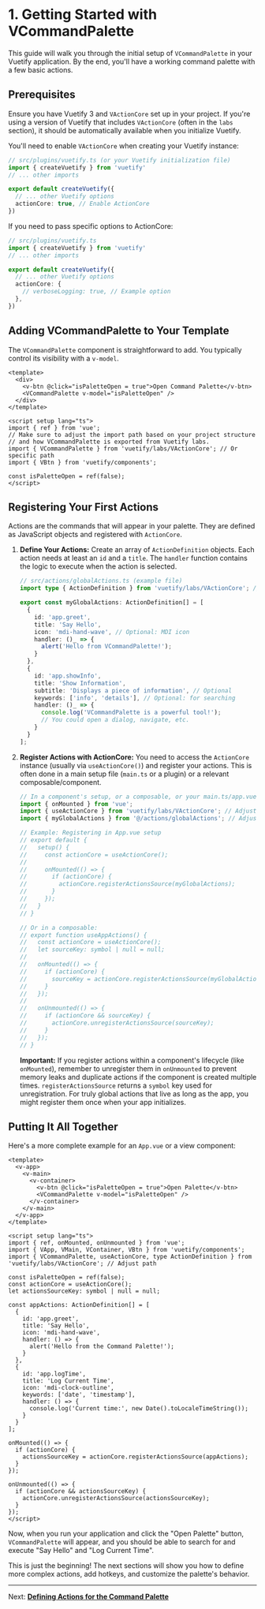 # 1. Getting Started with VCommandPalette

This guide will walk you through the initial setup of `VCommandPalette` in your Vuetify application. By the end, you'll have a working command palette with a few basic actions.

## Prerequisites

Ensure you have Vuetify 3 and `VActionCore` set up in your project. If you're using a version of Vuetify that includes `VActionCore` (often in the `labs` section), it should be automatically available when you initialize Vuetify.

You'll need to enable `VActionCore` when creating your Vuetify instance:

```typescript
// src/plugins/vuetify.ts (or your Vuetify initialization file)
import { createVuetify } from 'vuetify'
// ... other imports

export default createVuetify({
  // ... other Vuetify options
  actionCore: true, // Enable ActionCore
})
```

If you need to pass specific options to ActionCore:
```typescript
// src/plugins/vuetify.ts
import { createVuetify } from 'vuetify'
// ... other imports

export default createVuetify({
  // ... other Vuetify options
  actionCore: {
    // verboseLogging: true, // Example option
  },
})
```

## Adding VCommandPalette to Your Template

The `VCommandPalette` component is straightforward to add. You typically control its visibility with a `v-model`.

```vue
<template>
  <div>
    <v-btn @click="isPaletteOpen = true">Open Command Palette</v-btn>
    <VCommandPalette v-model="isPaletteOpen" />
  </div>
</template>

<script setup lang="ts">
import { ref } from 'vue';
// Make sure to adjust the import path based on your project structure
// and how VCommandPalette is exported from Vuetify labs.
import { VCommandPalette } from 'vuetify/labs/VActionCore'; // Or specific path
import { VBtn } from 'vuetify/components';

const isPaletteOpen = ref(false);
</script>
```

## Registering Your First Actions

Actions are the commands that will appear in your palette. They are defined as JavaScript objects and registered with `ActionCore`.

1.  **Define Your Actions:**
    Create an array of `ActionDefinition` objects. Each action needs at least an `id` and a `title`. The `handler` function contains the logic to execute when the action is selected.

    ```typescript
    // src/actions/globalActions.ts (example file)
    import type { ActionDefinition } from 'vuetify/labs/VActionCore'; // Adjust path as needed

    export const myGlobalActions: ActionDefinition[] = [
      {
        id: 'app.greet',
        title: 'Say Hello',
        icon: 'mdi-hand-wave', // Optional: MDI icon
        handler: ()_ => {
          alert('Hello from VCommandPalette!');
        }
      },
      {
        id: 'app.showInfo',
        title: 'Show Information',
        subtitle: 'Displays a piece of information', // Optional
        keywords: ['info', 'details'], // Optional: for searching
        handler: ()_ => {
          console.log('VCommandPalette is a powerful tool!');
          // You could open a dialog, navigate, etc.
        }
      }
    ];
    ```

2.  **Register Actions with ActionCore:**
    You need to access the `ActionCore` instance (usually via `useActionCore()`) and register your actions. This is often done in a main setup file (`main.ts` or a plugin) or a relevant composable/component.

    ```typescript
    // In a component's setup, or a composable, or your main.ts/app.vue
    import { onMounted } from 'vue';
    import { useActionCore } from 'vuetify/labs/VActionCore'; // Adjust path
    import { myGlobalActions } from '@/actions/globalActions'; // Adjust path

    // Example: Registering in App.vue setup
    // export default {
    //   setup() {
    //     const actionCore = useActionCore();
    //
    //     onMounted(() => {
    //       if (actionCore) {
    //         actionCore.registerActionsSource(myGlobalActions);
    //       }
    //     });
    //   }
    // }

    // Or in a composable:
    // export function useAppActions() {
    //   const actionCore = useActionCore();
    //   let sourceKey: symbol | null = null;
    //
    //   onMounted(() => {
    //     if (actionCore) {
    //       sourceKey = actionCore.registerActionsSource(myGlobalActions);
    //     }
    //   });
    //
    //   onUnmounted(() => {
    //     if (actionCore && sourceKey) {
    //       actionCore.unregisterActionsSource(sourceKey);
    //     }
    //   });
    // }
    ```
    **Important:** If you register actions within a component's lifecycle (like `onMounted`), remember to unregister them in `onUnmounted` to prevent memory leaks and duplicate actions if the component is created multiple times. `registerActionsSource` returns a `symbol` key used for unregistration. For truly global actions that live as long as the app, you might register them once when your app initializes.

## Putting It All Together

Here's a more complete example for an `App.vue` or a view component:

```vue
<template>
  <v-app>
    <v-main>
      <v-container>
        <v-btn @click="isPaletteOpen = true">Open Palette</v-btn>
        <VCommandPalette v-model="isPaletteOpen" />
      </v-container>
    </v-main>
  </v-app>
</template>

<script setup lang="ts">
import { ref, onMounted, onUnmounted } from 'vue';
import { VApp, VMain, VContainer, VBtn } from 'vuetify/components';
import { VCommandPalette, useActionCore, type ActionDefinition } from 'vuetify/labs/VActionCore'; // Adjust path

const isPaletteOpen = ref(false);
const actionCore = useActionCore();
let actionsSourceKey: symbol | null = null;

const appActions: ActionDefinition[] = [
  {
    id: 'app.greet',
    title: 'Say Hello',
    icon: 'mdi-hand-wave',
    handler: () => {
      alert('Hello from the Command Palette!');
    }
  },
  {
    id: 'app.logTime',
    title: 'Log Current Time',
    icon: 'mdi-clock-outline',
    keywords: ['date', 'timestamp'],
    handler: () => {
      console.log('Current time:', new Date().toLocaleTimeString());
    }
  }
];

onMounted(() => {
  if (actionCore) {
    actionsSourceKey = actionCore.registerActionsSource(appActions);
  }
});

onUnmounted(() => {
  if (actionCore && actionsSourceKey) {
    actionCore.unregisterActionsSource(actionsSourceKey);
  }
});
</script>
```

Now, when you run your application and click the "Open Palette" button, `VCommandPalette` will appear, and you should be able to search for and execute "Say Hello" and "Log Current Time".

This is just the beginning! The next sections will show you how to define more complex actions, add hotkeys, and customize the palette's behavior.

---
Next: [**Defining Actions for the Command Palette**](./02-actions-for-command-palette.md)
